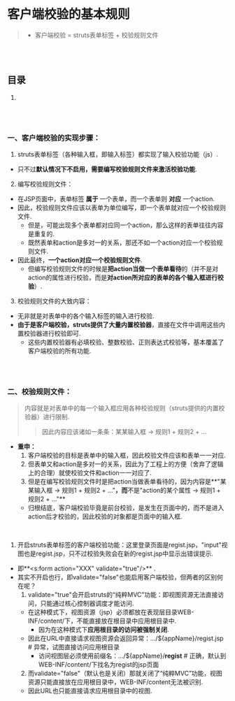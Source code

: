 # 客户端校验的基本规则
> - 客户端校验 = struts表单标签 + 校验规则文件

<br><br>

## 目录
1. []()

<br><br>

### 一、客户端校验的实现步骤：
1. struts表单标签（各种输入框，即输入标签）都实现了输入校验功能（js）.
  - 只不过**默认情况下不启用，需要编写校验规则文件来激活校验功能**.
2. 编写校验规则文件：
  - 在JSP页面中，表单标签 **属于** 一个表单，而一个表单则 **对应** 一个action.
  - 因此，校验规则文件应该以表单为单位编写，即一个表单就对应一个校验规则文件.
    - 但是，可能出现多个表单都对应同一个action，那么这样的表单往往内容是重复的.
    - 既然表单和action是多对一的关系，那还不如一个action对应一个校验规则文件.
  - 因此最终，**一个action对应一个校验规则文件**.
    - 但编写校验规则文件的时候是**把action当做一个表单看待**的（并不是对action的属性进行校验，而是**对action所对应的表单的各个输入框进行校验**）.
3. 校验规则文件的大致内容：
  - 无非就是对表单中的各个输入标签的输入进行校验.
  - **由于是客户端校验，struts提供了大量内置校验器**，直接在文件中调用这些内置校验器进行校验即可.
    - 这些内置校验器有必填校验、整数校验、正则表达式校验等，基本覆盖了客户端校验的所有功能.

<br><br>

### 二、校验规则文件：
> 内容就是对表单中的每一个输入框应用各种校验规则（struts提供的内置校验器）进行限制.
>> 因此内容应该诸如一条条：某某输入框  ->  规则1 + 规则2 + ...

- **重申：**
  1. 客户端校验的目标是表单中的输入框，因此校验文件应该和表单一一对应.
  2. 但表单又和action是多对一的关系，因此为了工程上的方便（舍弃了逻辑上的合理）就使校验文件和action一一对应了.
  3. 但是在编写校验规则文件时是把action当做表单看待的，因为内容是**"某某输入框  ->  规则1 + 规则2 + ..."**，而**不是"action的某个属性  ->  规则1 + 规则2 + ..."**
    - 归根结底，客户端校验毕竟是前台校验，是发生在页面中的，而不是进入action后才校验的，因此校验的对象都是页面中的输入框.

<br>

1. 开启struts表单标签的客户端校验功能：这里登录页面是regist.jsp，"input"视图也是regist.jsp，只不过校验失败会在新的regist.jsp中显示出错误提示.
  - 即**\<s:form action="XXX" validate="true"/\>** .
  - 其实不开启也行，即validate="false"也能启用客户端校验，但两者的区别何在呢？
    1. validate="true"会开启struts的“纯粹MVC”功能：即视图资源无法直接访问，只能通过核心控制器调度才能访问.
      - 在这种模式下，视图资源（jsp）必须都放在表现层目录WEB-INF/content/下，不能直接放在根目录中应用根目录中.
        - 因为在这种模式下**应用根目录的访问被强制关闭**.
      - 因此在URL中直接请求视图资源会返回异常：.../${appName}/regist.jsp   # 异常，试图直接访问应用根目录
        - 访问视图层必须使用前缀名：.../${appName}/**regist**  # 正确，默认到WEB-INF/content/下找名为regist的jsp页面
    2. 而validate="false"（默认也是关闭）那就关闭了“纯粹MVC”功能，视图资源只能直接放在应用根目录中，WEB-INF/content无法被识别.
      - 因此URL也只能直接请求应用根目录中的视图.
